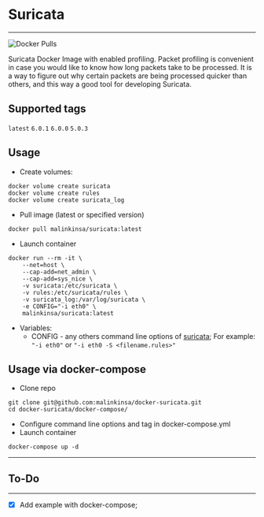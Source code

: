 # Suricata
---
![Docker Pulls](https://img.shields.io/docker/pulls/malinkinsa/suricata)

Suricata Docker Image with enabled profiling.
Packet profiling is convenient in case you would like to know how long packets take to be processed. It is a way to figure out why certain packets are being processed quicker than others, and this way a good tool for developing Suricata.

## Supported tags
```latest``` ```6.0.1``` ```6.0.0``` ```5.0.3```

## Usage
- Create volumes:
```
docker volume create suricata
docker volume create rules
docker volume create suricata_log
```
- Pull image (latest or specified version)
```
docker pull malinkinsa/suricata:latest
```
- Launch container
```
docker run --rm -it \
	--net=host \
	--cap-add=net_admin \
	--cap-add=sys_nice \
	-v suricata:/etc/suricata \
	-v rules:/etc/suricata/rules \
	-v suricata_log:/var/log/suricata \
	-e CONFIG="-i eth0" \
	malinkinsa/suricata:latest
```
- Variables:
    - CONFIG - any others command line options of [suricata](https://suricata.readthedocs.io/en/latest/command-line-options.html); For example: ``` "-i eth0"``` or ```"-i eth0 -S <filename.rules>"```

## Usage via docker-compose
- Clone repo
```
git clone git@github.com:malinkinsa/docker-suricata.git
cd docker-suricata/docker-compose/
```
- Configure command line options and tag in docker-compose.yml
- Launch container
```
docker-compose up -d
```
---
## To-Do
---

- [x] Add example with docker-compose;

